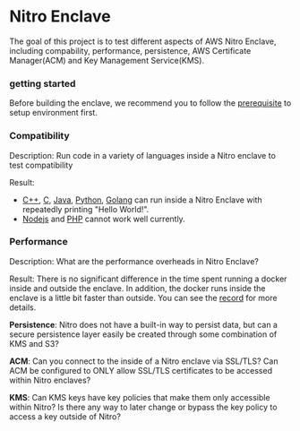 # Nitro Enclave

The goal of this project is to test different aspects of AWS Nitro Enclave, including compability, performance, persistence, AWS Certificate Manager(ACM) and Key Management Service(KMS).


### getting started

Before building the enclave, we recommend you to follow the [prerequisite](/prerequisite.md) to setup environment first.


### Compatibility

Description: Run code in a variety of languages inside a Nitro enclave to test compatibility

Result: 
- [C++](/01Compatibility/test1/), [C](/01Compatibility/test2/), [Java](/01Compatibility/test3/), [Python](/01Compatibility/test4/), [Golang](/01Compatibility/test6/) can run inside a Nitro Enclave with repeatedly printing "Hello World!".
- [Nodejs](/01Compatibility/test5/) and [PHP](/01Compatibility/test7/) cannot work well currently.


### Performance

Description: What are the performance overheads in Nitro Enclave?

Result: There is no significant difference in the time spent running a docker inside and outside the enclave. In addition, the docker runs inside the enclave is a little bit faster than outside. You can see the [record](/02Performance/test_record.md) for more details.

**Persistence**: Nitro does not have a built-in way to persist data, but can a secure persistence layer easily be created through some combination of KMS and S3?

**ACM**: Can you connect to the inside of a Nitro enclave via SSL/TLS? Can ACM be configured to ONLY allow SSL/TLS certificates to be accessed within Nitro enclaves?

**KMS**: Can KMS keys have key policies that make them only accessible within Nitro? Is there any way to later change or bypass the key policy to access a key outside of Nitro?

